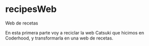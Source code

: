 # recipesWeb
Web de recetas

En esta primera parte voy a reciclar la web Catsuki que hicimos en Coderhood, y transformarla en una web de recetas.